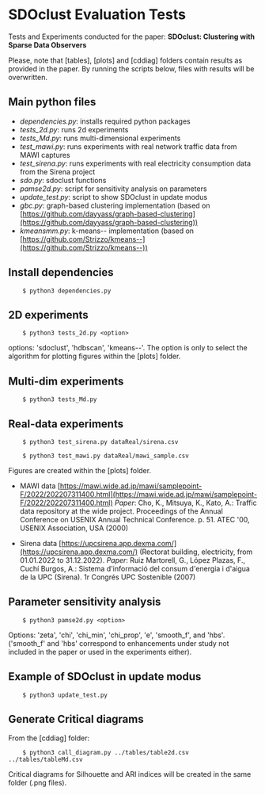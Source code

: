 
# SDOclust Evaluation Tests

Tests and Experiments conducted for the paper:
**SDOclust: Clustering with Sparse Data Observers**

Please, note that [tables], [plots] and [cddiag] folders contain results as provided in the paper. By running the scripts below, files with results will be overwritten.

## Main python files
- *dependencies.py*: installs required python packages
- *tests_2d.py*: runs 2d experiments
- *tests_Md.py*: runs multi-dimensional experiments
- *test_mawi.py*: runs experiments with real network traffic data from MAWI captures
- *test_sirena.py*: runs experiments with real electricity consumption data from the Sirena project
- *sdo.py*: sdoclust functions
- *pamse2d.py*: script for sensitivity analysis on parameters
- *update_test.py*: script to show SDOclust in update modus
- *gbc.py*: graph-based clustering implementation (based on [https://github.com/dayyass/graph-based-clustering](https://github.com/dayyass/graph-based-clustering))
- *kmeansmm.py*: k-means-- implementation (based on [https://github.com/Strizzo/kmeans--](https://github.com/Strizzo/kmeans--))

## Install dependencies

        $ python3 dependencies.py 

## 2D experiments

        $ python3 tests_2d.py <option>

options: 'sdoclust', 'hdbscan', 'kmeans--'. The option is only to select the algorithm for plotting figures within the [plots] folder.

## Multi-dim experiments

        $ python3 tests_Md.py 

## Real-data experiments

        $ python3 test_sirena.py dataReal/sirena.csv  

        $ python3 test_mawi.py dataReal/mawi_sample.csv  

Figures are created within the [plots] folder.

- MAWI data [https://mawi.wide.ad.jp/mawi/samplepoint-F/2022/202207311400.html](https://mawi.wide.ad.jp/mawi/samplepoint-F/2022/202207311400.html)
*Paper*: Cho, K., Mitsuya, K., Kato, A.: Traffic data repository at the wide project. Proceedings of the Annual Conference on USENIX Annual Technical Conference. p. 51. ATEC '00, USENIX Association, USA (2000)

- Sirena data [https://upcsirena.app.dexma.com/](https://upcsirena.app.dexma.com/) (Rectorat building, electricity, from 01.01.2022 to 31.12.2022).
*Paper*: Ruiz Martorell, G., López Plazas, F., Cuchí Burgos, A.: Sistema d'informació del consum d'energia i d'aigua de la UPC (Sirena). 1r Congrés UPC Sostenible (2007)

## Parameter sensitivity analysis

        $ python3 pamse2d.py <option>

Options: 'zeta', 'chi', 'chi_min', 'chi_prop', 'e', 'smooth_f', and 'hbs'. ('smooth_f' and 'hbs' correspond to enhancements under study not included in the paper or used in the experiments either).

## Example of SDOclust in update modus

        $ python3 update_test.py

## Generate Critical diagrams

From the [cddiag] folder:

        $ python3 call_diagram.py ../tables/table2d.csv ../tables/tableMd.csv 

Critical diagrams for Silhouette and ARI indices will be created in the same folder (.png files).
